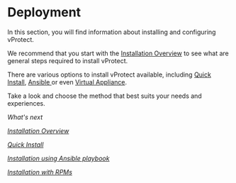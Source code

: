 # Deployment

In this section, you will find information about installing and configuring vProtect.

We recommend that you start with the [Installation Overview](installation-overview.md) to see what are general steps required to install vProtect.

There are various options to install vProtect available, including [Quick Install](quick-install-all-in-one.md), [Ansible ](installation-using-ansible-playbook.md)or even [Virtual Appliance](virtual-appliance/).

Take a look and choose the method that best suits your needs and experiences.

_What's next_

[_Installation Overview_](installation-overview.md)

[_Quick Install_](quick-install-all-in-one.md)

[_Installation using Ansible playbook_](installation-using-ansible-playbook.md)

[_Installation with RPMs_](installation-with-rpms.md)

